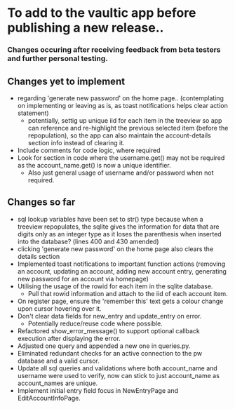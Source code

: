 # To add to the vaultic app before publishing a new release.. 
### Changes occuring after receiving feedback from beta testers and further personal testing.

## Changes yet to implement 
- regarding 'generate new password' on the home page..  (contemplating on implementing or leaving as is, as toast notifications helps clear action statement)
    - potentially, settig up unique iid for each item in the treeview so app can reference and re-highlight the previous selected item (before the repopulation), so the app can also maintain the account-details section info instead of clearing it.
- Include comments for code logic, where required
- Look for section in code where the username.get() may not be required as the account_name.get() is now a unique identifier.
    - Also just general usage of username and/or password when not required.

## Changes so far
- sql lookup variables have been set to str() type because when a treeview repopulates, the sqlite gives the information for data that are digits only as an integer type as it loses the parenthesis when inserted into the database? (lines 400 and 430 amended)
- clicking 'generate new password' on the home page also clears the details section
- Implemented toast notifications to important function actions (removing an account, updating an account, adding new account entry, generating new password for an account via homepage)
- Utilising the usage of the rowid for each item in the sqlite database.
    - Pull that rowid information and attach to the iid of each account item.
- On register page, ensure the 'remember this' text gets a colour change upon cursor hovering over it.
- Don't clear data fields for new_entry and update_entry on error.
    - Potentially reduce/reuse code where possible.
- Refactored show_error_message() to support optional callback execution after displaying the error.
- Adjusted one query and appended a new one in queries.py.
- Eliminated redundant checks for an active connection to the pw database and a valid cursor.
- Update all sql queries and validations where both account_name and username were used to verify, now can stick to just account_name as account_names are unique.
- Implement initial entry field focus in NewEntryPage and EditAccountInfoPage.